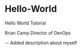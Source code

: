 # Hello-World
Hello World Tutorial

Brian Camp Director of DevOps

-- Added description about myself
